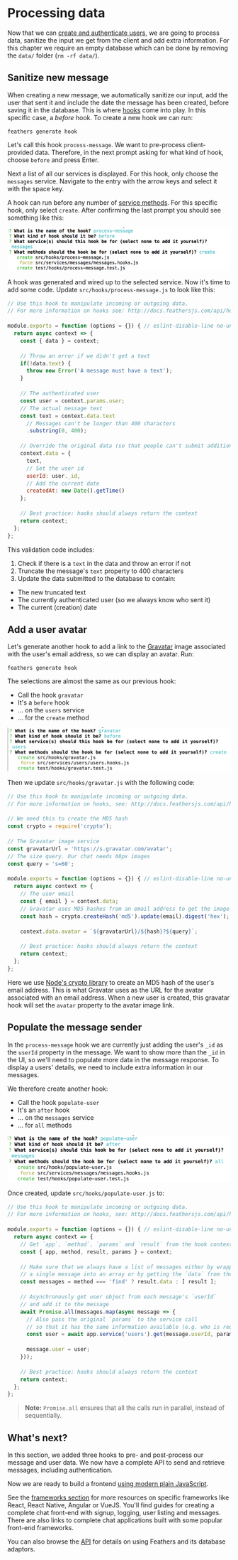 # Processing data

Now that we can [create and authenticate users](./authentication.md), we are going to process data, sanitize the input we get from the client and add extra information. For this chapter we require an empty database which can be done by removing the `data/` folder (`rm -rf data/`).

## Sanitize new message

When creating a new message, we automatically sanitize our input, add the user that sent it and include the date the message has been created, before saving it in the database. This is where [hooks](../basics/hooks.md) come into play. In this specific case, a *before* hook. To create a new hook we can run:

```
feathers generate hook
```

Let's call this hook `process-message`. We want to pre-process client-provided data. Therefore, in the next prompt asking for what kind of hook, choose `before` and press Enter.

Next a list of all our services is displayed. For this hook, only choose the `messages` service. Navigate to the entry with the arrow keys and select it with the space key.

A hook can run before any number of [service methods](../../api/services.md). For this specific hook, only select `create`. After confirming the last prompt you should see something like this:

![The process-message hook prompts](./assets/process-message.png)

A hook was generated and wired up to the selected service. Now it's time to add some code. Update `src/hooks/process-message.js` to look like this:

```js
// Use this hook to manipulate incoming or outgoing data.
// For more information on hooks see: http://docs.feathersjs.com/api/hooks.html

module.exports = function (options = {}) { // eslint-disable-line no-unused-vars
  return async context => {
    const { data } = context;

    // Throw an error if we didn't get a text
    if(!data.text) {
      throw new Error('A message must have a text');
    }

    // The authenticated user
    const user = context.params.user;
    // The actual message text
    const text = context.data.text
      // Messages can't be longer than 400 characters
      .substring(0, 400);

    // Override the original data (so that people can't submit additional stuff)
    context.data = {
      text,
      // Set the user id
      userId: user._id,
      // Add the current date
      createdAt: new Date().getTime()
    };

    // Best practice: hooks should always return the context
    return context;
  };
};
```

This validation code includes:

1. Check if there is a `text` in the data and throw an error if not
2. Truncate the message's `text` property to 400 characters
3. Update the data submitted to the database to contain:
  - The new truncated text
  - The currently authenticated user (so we always know who sent it)
  - The current (creation) date 

## Add a user avatar

Let's generate another hook to add a link to the [Gravatar](http://en.gravatar.com/) image associated with the user's email address, so we can display an avatar. Run:

```
feathers generate hook
```

The selections are almost the same as our previous hook:

- Call the hook `gravatar`
- It's a `before` hook
- ... on the `users` service
- ... for the `create` method

![The gravatar hook prompts](./assets/gravatar.png)

Then we update `src/hooks/gravatar.js` with the following code:

```js
// Use this hook to manipulate incoming or outgoing data.
// For more information on hooks, see: http://docs.feathersjs.com/api/hooks.html

// We need this to create the MD5 hash
const crypto = require('crypto');

// The Gravatar image service
const gravatarUrl = 'https://s.gravatar.com/avatar';
// The size query. Our chat needs 60px images
const query = 's=60';

module.exports = function (options = {}) { // eslint-disable-line no-unused-vars
  return async context => {
    // The user email
    const { email } = context.data;
    // Gravatar uses MD5 hashes from an email address to get the image
    const hash = crypto.createHash('md5').update(email).digest('hex');

    context.data.avatar = `${gravatarUrl}/${hash}?${query}`;

    // Best practice: hooks should always return the context
    return context;
  };
};
```

Here we use [Node's crypto library](https://nodejs.org/api/crypto.html) to create an MD5 hash of the user's email address. This is what Gravatar uses as the URL for the avatar associated with an email address. When a new user is created, this gravatar hook will set the `avatar` property to the avatar image link.

## Populate the message sender

In the `process-message` hook we are currently just adding the user's `_id` as the `userId` property in the message. We want to show more than the `_id` in the UI, so we'll need to populate more data in the message response. To display a users' details, we need to include extra information in our messages.

We therefore create another hook:

- Call the hook `populate-user`
- It's an `after` hook
- ... on the `messages` service
- ... for `all` methods

![The populate-user hook](./assets/populate-user.png)

Once created, update `src/hooks/populate-user.js` to:

```js
// Use this hook to manipulate incoming or outgoing data.
// For more information on hooks, see: http://docs.feathersjs.com/api/hooks.html

module.exports = function (options = {}) { // eslint-disable-line no-unused-vars
  return async context => {
    // Get `app`, `method`, `params` and `result` from the hook context
    const { app, method, result, params } = context;

    // Make sure that we always have a list of messages either by wrapping
    // a single message into an array or by getting the `data` from the `find` method's result
    const messages = method === 'find' ? result.data : [ result ];

    // Asynchronously get user object from each message's `userId`
    // and add it to the message
    await Promise.all(messages.map(async message => {
      // Also pass the original `params` to the service call
      // so that it has the same information available (e.g. who is requesting it)
      const user = await app.service('users').get(message.userId, params);

      message.user = user;
    }));

    // Best practice: hooks should always return the context
    return context;
  };
};
```

> __Note:__ `Promise.all` ensures that all the calls run in parallel, instead of sequentially.

## What's next?

In this section, we added three hooks to pre- and post-process our message and user data. We now have a complete API to send and retrieve messages, including authentication.

Now we are ready to build a frontend [using modern plain JavaScript](./frontend.md).

See the [frameworks section](../frameworks/readme.md) for more resources on specific frameworks like React, React Native, Angular or VueJS.  You'll find guides for creating a complete chat front-end with signup, logging, user listing and messages.  There are also links to complete chat applications built with some popular front-end frameworks.

You can also browse the [API](../../api/readme.md) for details on using Feathers and its database adaptors.
